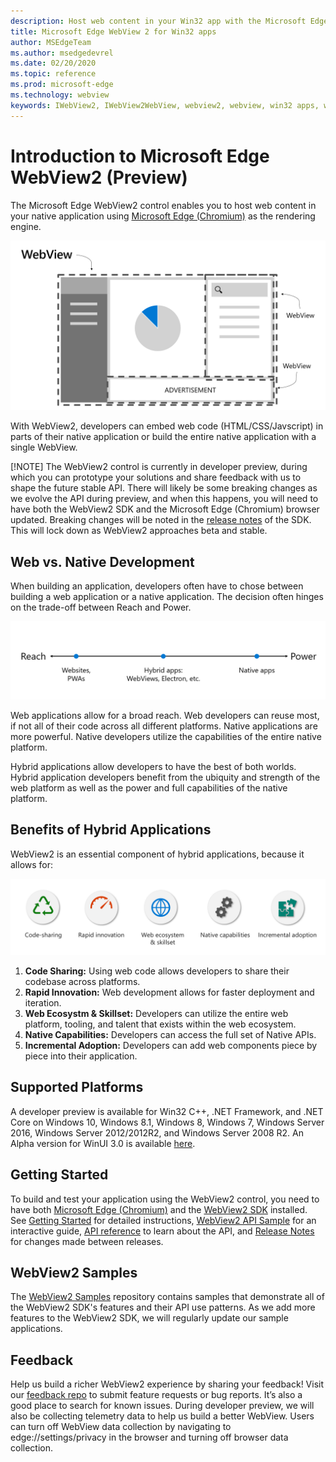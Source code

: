 ```yaml
---
description: Host web content in your Win32 app with the Microsoft Edge WebView 2 control
title: Microsoft Edge WebView 2 for Win32 apps
author: MSEdgeTeam
ms.author: msedgedevrel
ms.date: 02/20/2020
ms.topic: reference
ms.prod: microsoft-edge
ms.technology: webview
keywords: IWebView2, IWebView2WebView, webview2, webview, win32 apps, win32, edge, ICoreWebView2, ICoreWebView2Host, browser control, edge html
---
```


# Introduction to Microsoft Edge WebView2 (Preview)

The Microsoft Edge WebView2 control enables you to host web content in your native application using [Microsoft Edge (Chromium)](https://www.microsoftedgeinsider.com/) as the rendering engine.

![whatwebview](./webview2/images/whatwebview.PNG)

With WebView2, developers can embed web code (HTML/CSS/Javscript) in parts of their native application or build the entire native application with a single WebView.

[!NOTE]
The WebView2 control is currently in developer preview, during which you can prototype your solutions and share feedback with us to shape the future stable API. There will likely be some breaking changes as we evolve the API during preview, and when this happens, you will need to have both the WebView2 SDK and the Microsoft Edge (Chromium) browser updated. Breaking changes will be noted in the [release notes](webview2/releasenotes.md) of the SDK. This will lock down as WebView2 approaches beta and stable.

## Web vs. Native Development

When building an application, developers often have to chose between building a web application or a native application. The decision often hinges on the trade-off between Reach and Power.

![webnative](./webview2/images/webnative.PNG)

Web applications allow for a broad reach. Web developers can reuse most, if not all of their code across all different platforms. Native applications are more powerful. Native developers utilize the capabilities of the entire native platform.

Hybrid applications allow developers to have the best of both worlds. Hybrid application developers benefit from the ubiquity and strength of the web platform as well as the power and full capabilities of the native platform.

## Benefits of Hybrid Applications

WebView2 is an essential component of hybrid applications, because it allows for: 

![webviewreasons](./webview2/images/webviewreasons.PNG)

1. **Code Sharing:** Using web code allows developers to share their codebase across platforms.
2. **Rapid Innovation:** Web development allows for faster deployment and iteration.
3. **Web Ecosystm & Skillset:** Developers can utilize the entire web platform, tooling, and talent that exists within the web ecosystem.
4. **Native Capabilities:** Developers can access the full set of Native APIs.
5. **Incremental Adoption:** Developers can add web components piece by piece into their application.

## Supported Platforms

A developer preview is available for Win32 C++, .NET Framework, and .NET Core on Windows 10, Windows 8.1, Windows 8, Windows 7, Windows Server 2016, Windows Server 2012/2012R2, and Windows Server 2008 R2. An Alpha version for WinUI 3.0 is available [here](https://docs.microsoft.com/uwp/toolkits/winui3/).   

## Getting Started

To build and test your application using the WebView2 control, you need to have both [Microsoft Edge (Chromium)](https://www.microsoftedgeinsider.com/download/) and the [WebView2 SDK](https://aka.ms/webviewnuget) installed. See [Getting Started](webview2/gettingstarted.md) for detailed instructions, [WebView2 API Sample](https://github.com/MicrosoftEdge/WebView2Samples/tree/master/WebView2APISample) for an interactive guide, [API reference](webview2/reference-webview2.md) to learn about the API, and [Release Notes](webview2/releasenotes.md) for changes made between releases.

## WebView2 Samples

The [WebView2 Samples](https://github.com/MicrosoftEdge/WebView2Samples) repository contains samples that demonstrate all of the WebView2 SDK's features and their API use patterns. As we add more features to the WebView2 SDK, we will regularly update our sample applications.

## Feedback

Help us build a richer WebView2 experience by sharing your feedback! Visit our [feedback repo](https://aka.ms/webviewfeedback) to submit feature requests or bug reports. It’s also a good place to search for known issues.
During developer preview, we will also be collecting telemetry data to help us build a better WebView. Users can turn off WebView data collection by navigating to edge://settings/privacy in the browser and turning off browser data collection.
